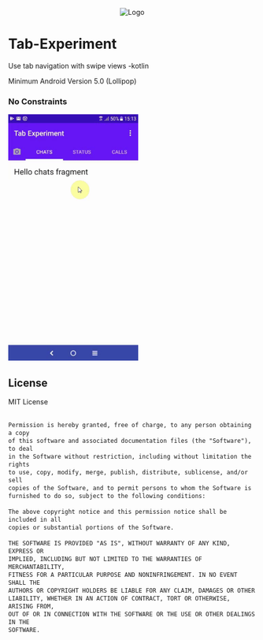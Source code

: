 <p align="center"><img 
	src="https://user-images.githubusercontent.com/25055256/81497077-c84dab00-92c4-11ea-8cf5-d71e18688d57.png" 
	alt="Logo" width="40px" height="40px" /></p>
  
# Tab-Experiment
Use tab navigation with swipe views -kotlin

Minimum Android Version 5.0 (Lollipop)

### No Constraints
<img src="demo/TabExperiment.gif" alt="Demo" height="500px" />

## License

MIT License

```Copyright (c) 2020 fortie40

Permission is hereby granted, free of charge, to any person obtaining a copy
of this software and associated documentation files (the "Software"), to deal
in the Software without restriction, including without limitation the rights
to use, copy, modify, merge, publish, distribute, sublicense, and/or sell
copies of the Software, and to permit persons to whom the Software is
furnished to do so, subject to the following conditions:

The above copyright notice and this permission notice shall be included in all
copies or substantial portions of the Software.

THE SOFTWARE IS PROVIDED "AS IS", WITHOUT WARRANTY OF ANY KIND, EXPRESS OR
IMPLIED, INCLUDING BUT NOT LIMITED TO THE WARRANTIES OF MERCHANTABILITY,
FITNESS FOR A PARTICULAR PURPOSE AND NONINFRINGEMENT. IN NO EVENT SHALL THE
AUTHORS OR COPYRIGHT HOLDERS BE LIABLE FOR ANY CLAIM, DAMAGES OR OTHER
LIABILITY, WHETHER IN AN ACTION OF CONTRACT, TORT OR OTHERWISE, ARISING FROM,
OUT OF OR IN CONNECTION WITH THE SOFTWARE OR THE USE OR OTHER DEALINGS IN THE
SOFTWARE.

